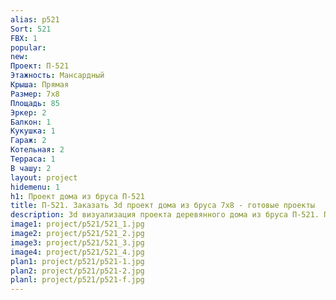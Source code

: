 ```yaml
---
alias: p521
Sort: 521
FBX: 1
popular: 
new: 
Проект: П-521
Этажность: Мансардный
Крыша: Прямая
Размер: 7х8
Площадь: 85
Эркер: 2
Балкон: 1
Кукушка: 1
Гараж: 2
Котельная: 2
Терраса: 1
В чашу: 2
layout: project
hidemenu: 1
h1: Проект дома из бруса П-521
title: П-521. Заказать 3d проект дома из бруса 7х8 - готовые проекты
description: 3d визуализация проекта деревянного дома из бруса П-521. Площадь 85 м2, размер 7х8. Вы можете внести любые изменения в проект.
image1: project/p521/521_1.jpg
image2: project/p521/521_2.jpg
image3: project/p521/521_3.jpg
image4: project/p521/521_4.jpg
plan1: project/p521/p521-1.jpg
plan2: project/p521/p521-2.jpg
planl: project/p521/p521-f.jpg
---
```

